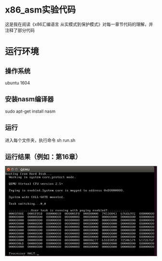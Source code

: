 # x86_asm实验代码
这是我在阅读《x86汇编语言  从实模式到保护模式》对每一章节代码的理解，并注释了部分代码

# 运行环境
## 操作系统
ubuntu 1604 

## 安装nasm编译器
sudo apt-get install nasm

## 运行
进入每个文件夹，执行命令 sh run.sh

## 运行结果（例如：第16章）
![avatar](https://github.com/liweijieatcs/x86_asm/blob/master/c16/c16.png)
